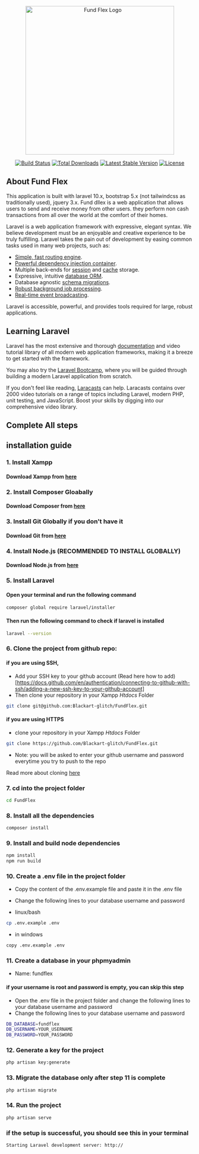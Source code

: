 <p align="center"><a href="https://github.com/Blackart-glitch/FundFlex" target="_blank"><img src="https://cdn.pixabay.com/photo/2019/01/04/01/37/wallet-3912327_1280.jpg" width="400" alt="Fund Flex Logo"></a></p>

<p align="center">
<a href="https://github.com/laravel/framework/actions"><img src="https://github.com/laravel/framework/workflows/tests/badge.svg" alt="Build Status"></a>
<a href="https://packagist.org/packages/laravel/framework"><img src="https://img.shields.io/packagist/dt/laravel/framework" alt="Total Downloads"></a>
<a href="https://packagist.org/packages/laravel/framework"><img src="https://img.shields.io/packagist/v/laravel/framework" alt="Latest Stable Version"></a>
<a href="https://packagist.org/packages/laravel/framework"><img src="https://img.shields.io/packagist/l/laravel/framework" alt="License"></a>
</p>

## About Fund Flex
This application is built with laravel 10.x, bootstrap 5.x (not tailwindcss as traditionally used), jquery 3.x.
Fund dllex is a web application that allows users to send and receive money from other users. they perform non cash transactions from all over the world at the comfort of their homes.

Laravel is a web application framework with expressive, elegant syntax. We believe development must be an enjoyable and creative experience to be truly fulfilling. Laravel takes the pain out of development by easing common tasks used in many web projects, such as:

- [Simple, fast routing engine](https://laravel.com/docs/routing).
- [Powerful dependency injection container](https://laravel.com/docs/container).
- Multiple back-ends for [session](https://laravel.com/docs/session) and [cache](https://laravel.com/docs/cache) storage.
- Expressive, intuitive [database ORM](https://laravel.com/docs/eloquent).
- Database agnostic [schema migrations](https://laravel.com/docs/migrations).
- [Robust background job processing](https://laravel.com/docs/queues).
- [Real-time event broadcasting](https://laravel.com/docs/broadcasting).

Laravel is accessible, powerful, and provides tools required for large, robust applications.

## Learning Laravel

Laravel has the most extensive and thorough [documentation](https://laravel.com/docs) and video tutorial library of all modern web application frameworks, making it a breeze to get started with the framework.

You may also try the [Laravel Bootcamp](https://bootcamp.laravel.com), where you will be guided through building a modern Laravel application from scratch.

If you don't feel like reading, [Laracasts](https://laracasts.com) can help. Laracasts contains over 2000 video tutorials on a range of topics including Laravel, modern PHP, unit testing, and JavaScript. Boost your skills by digging into our comprehensive video library.

## Complete All steps

## installation guide
### 1. Install Xampp
#### Download Xampp from [here](https://www.apachefriends.org/download.html)

### 2. Install Composer Gloabally
#### Download Composer from [here](https://getcomposer.org/download/)

### 3. Install Git Globally if you don't have it
#### Download Git from [here](https://git-scm.com/downloads)

### 4. Install Node.js (RECOMMENDED TO INSTALL GLOBALLY)
#### Download Node.js from [here](https://nodejs.org/en/download/)

### 5. Install Laravel
#### Open your terminal and run the following command
```bash
composer global require laravel/installer
```
#### Then run the following command to check if laravel is installed
```bash     
laravel --version
```
### 6. Clone the project from github repo:
#### if you are using SSH, 
 - Add your SSH key to your github account (Read here how to add)[https://docs.github.com/en/authentication/connecting-to-github-with-ssh/adding-a-new-ssh-key-to-your-github-account]
 - Then clone your repository in your Xampp *Htdocs* Folder
```bash
git clone git@github.com:Blackart-glitch/FundFlex.git
```
#### if you are using HTTPS
 - clone your repository in your Xampp *Htdocs* Folder
```bash
git clone https://github.com/Blackart-glitch/FundFlex.git
```
 - Note: you will be asked to enter your github username and password everytime you try to push to the repo

Read more about cloning [here](https://docs.github.com/en/repositories/creating-and-managing-repositories/cloning-a-repository)

### 7. cd into the project folder
```bash
cd FundFlex
```
### 8. Install all the dependencies
```bash
composer install
```

### 9. Install and build node dependencies
```bash
npm install
npm run build
```

### 10. Create a .env file in the project folder
 - Copy the content of the .env.example file and paste it in the .env file
 - Change the following lines to your database username and password

 - linux/bash
```bash
cp .env.example .env
```
 - in windows
```bash 
copy .env.example .env
```

### 11. Create a database in your phpmyadmin
 - Name: fundflex

#### if your username is root and password is empty, you can skip this step
 - Open the .env file in the project folder and change the following lines to your database username and password
 - Change the following lines to your database username and password
```bash     
DB_DATABASE=fundflex
DB_USERNAME=YOUR_USERNAME
DB_PASSWORD=YOUR_PASSWORD
```
### 12. Generate a key for the project
```bash
php artisan key:generate
```

### 13. Migrate the database only after step 11 is complete
```bash
php artisan migrate
```

### 14. Run the project
```bash
php artisan serve
```
### if the setup is successful, you should see this in your terminal
```bash
Starting Laravel development server: http://
```



